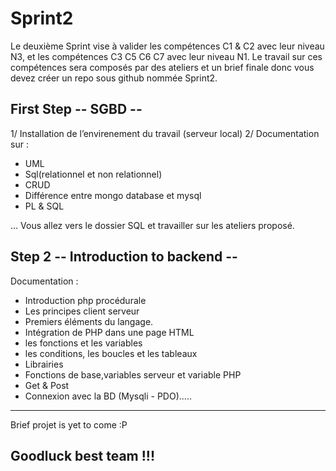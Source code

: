 # Sprint2

Le deuxième Sprint vise à valider les compétences C1 & C2 avec leur niveau N3, et les compétences C3 C5 C6 C7 avec leur niveau N1.
Le travail sur ces compétences sera composés par des ateliers et un brief finale donc vous devez créer un repo sous github nommée Sprint2.

## First Step -- SGBD --
1/ Installation de l’envirenement du travail (serveur local) 
2/ Documentation sur : 
- UML
- Sql(relationnel et non relationnel) 
- CRUD 
- Différence entre mongo database et mysql
- PL & SQL

...
Vous allez vers le dossier SQL et travailler sur les ateliers proposé.

## Step 2 -- Introduction to backend --
Documentation :
- Introduction php procédurale
- Les principes client serveur
- Premiers éléments du langage.
- Intégration de PHP dans une page HTML
- les fonctions et les variables
- les conditions, les boucles et les tableaux
- Librairies
- Fonctions de base,variables serveur et variable PHP
- Get & Post
- Connexion avec la BD (Mysqli - PDO).....

------------------------------------------------------------------------------------------
Brief projet is yet to come :P
## Goodluck best team !!!
